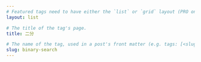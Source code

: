 ```yaml
---
# Featured tags need to have either the `list` or `grid` layout (PRO only).
layout: list

# The title of the tag's page.
title: 二分

# The name of the tag, used in a post's front matter (e.g. tags: [<slug>]).
slug: binary-search
---
```


